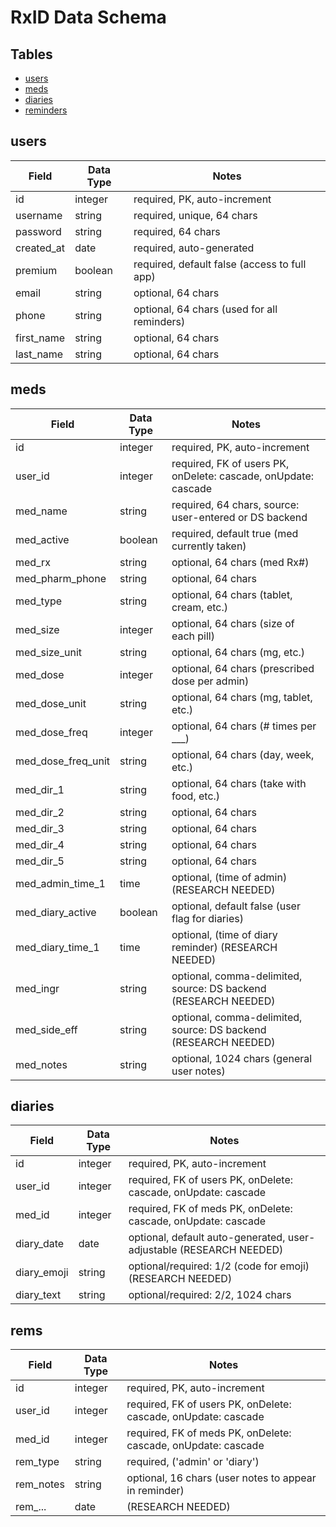 # RxID Data Schema

## Tables

- [users](#usersTABLE)
- [meds](#medsTABLE)
- [diaries](#diariesTABLE)
- [reminders](#remindersTABLE)

## users <a name="usersTABLE"></a>

| Field      | Data Type | Notes                                        |
| ---------- | --------- | -------------------------------------------- |
| id         | integer   | required, PK, auto-increment                 |
| username   | string    | required, unique, 64 chars                   |
| password   | string    | required, 64 chars                           |
| created_at | date      | required, auto-generated                     |
| premium    | boolean   | required, default false (access to full app) |
| email      | string    | optional, 64 chars                           |
| phone      | string    | optional, 64 chars (used for all reminders)  |
| first_name | string    | optional, 64 chars                           |
| last_name  | string    | optional, 64 chars                           |

## meds <a name="medsTABLE"></a>

| Field              | Data Type | Notes                                                           |
| ------------------ | --------- | --------------------------------------------------------------- |
| id                 | integer   | required, PK, auto-increment                                    |
| user_id            | integer   | required, FK of users PK, onDelete: cascade, onUpdate: cascade  |
| med_name           | string    | required, 64 chars, source: user-entered or DS backend          |
| med_active         | boolean   | required, default true (med currently taken)                    |
| med_rx             | string    | optional, 64 chars (med Rx#)                                    |
| med_pharm_phone    | string    | optional, 64 chars                                              |
| med_type           | string    | optional, 64 chars (tablet, cream, etc.)                        |
| med_size           | integer   | optional, 64 chars (size of each pill)                          |
| med_size_unit      | string    | optional, 64 chars (mg, etc.)                                   |
| med_dose           | integer   | optional, 64 chars (prescribed dose per admin)                  |
| med_dose_unit      | string    | optional, 64 chars (mg, tablet, etc.)                           |
| med_dose_freq      | integer   | optional, 64 chars (# times per \_\_\_)                         |
| med_dose_freq_unit | string    | optional, 64 chars (day, week, etc.)                            |
| med_dir_1          | string    | optional, 64 chars (take with food, etc.)                       |
| med_dir_2          | string    | optional, 64 chars                                              |
| med_dir_3          | string    | optional, 64 chars                                              |
| med_dir_4          | string    | optional, 64 chars                                              |
| med_dir_5          | string    | optional, 64 chars                                              |
| med_admin_time_1   | time      | optional, (time of admin) (RESEARCH NEEDED)                     |
| med_diary_active   | boolean   | optional, default false (user flag for diaries)                 |
| med_diary_time_1   | time      | optional, (time of diary reminder) (RESEARCH NEEDED)            |
| med_ingr           | string    | optional, comma-delimited, source: DS backend (RESEARCH NEEDED) |
| med_side_eff       | string    | optional, comma-delimited, source: DS backend (RESEARCH NEEDED) |
| med_notes          | string    | optional, 1024 chars (general user notes)                       |

## diaries <a name="diariesTABLE"></a>

| Field       | Data Type | Notes                                                               |
| ----------- | --------- | ------------------------------------------------------------------- |
| id          | integer   | required, PK, auto-increment                                        |
| user_id     | integer   | required, FK of users PK, onDelete: cascade, onUpdate: cascade      |
| med_id      | integer   | required, FK of meds PK, onDelete: cascade, onUpdate: cascade       |
| diary_date  | date      | optional, default auto-generated, user-adjustable (RESEARCH NEEDED) |
| diary_emoji | string    | optional/required: 1/2 (code for emoji) (RESEARCH NEEDED)           |
| diary_text  | string    | optional/required: 2/2, 1024 chars                                  |

## rems <a name="remsTABLE"></a>

| Field     | Data Type | Notes                                                          |
| --------- | --------- | -------------------------------------------------------------- |
| id        | integer   | required, PK, auto-increment                                   |
| user_id   | integer   | required, FK of users PK, onDelete: cascade, onUpdate: cascade |
| med_id    | integer   | required, FK of meds PK, onDelete: cascade, onUpdate: cascade  |
| rem_type  | string    | required, ('admin' or 'diary')                                 |
| rem_notes | string    | optional, 16 chars (user notes to appear in reminder)          |
| rem\_...  | date      | (RESEARCH NEEDED)                                              |
